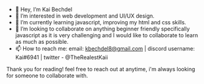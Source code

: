 - 👋 Hey, I’m Kai Bechdel
- 👀 I’m interested in web development and UI/UX design.
- 🌱 I’m currently learning javascript, improving my html and css skills.
- 💞️ I’m looking to collaborate on anything beginner friendly specifically javascript as it is very challenging and I would like to collaborate to learn as much as possible.
- 📫 How to reach me: email: kbechdel8@gmail.com | discord username: Kai#6941 | twitter - @TheRealestKaii

Thank you for reading! feel free to reach out at anytime, i'm always looking for someone to collaborate with.

